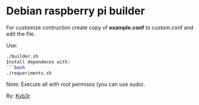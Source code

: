 # Debian raspberry pi builder
For customize contruction create copy of **example.conf** to custom.conf and edit the file.

Use:
```bash
./builder.sh
Install dependeces with:
```bash
./requeriments.sh
```

Note: Execute all with root permisos (you can use sudo).

By: [Kyb3r](https://kyb3rvizsla.com)
